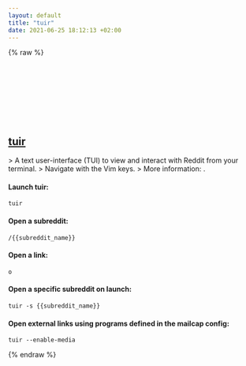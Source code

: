 ```yaml
---
layout: default
title: "tuir"
date: 2021-06-25 18:12:13 +02:00
---
```

{% raw %}
<h2 id="tuir">
  <a href="/en/common/tuir.html">tuir</a> <a href="#tuir"><svg class="icon">
    <use href="/assets/images/unicode_sprite.svg#link" />
  </svg></a>
</h2>
> A text user-interface (TUI) to view and interact with Reddit from your terminal.
> Navigate with the Vim keys.
> More information: <https://gitlab.com/ajak/tuir>.

#### Launch tuir:
```shell
tuir
```
#### Open a subreddit:
```shell
/{{subreddit_name}}
```
#### Open a link:
```shell
o
```
#### Open a specific subreddit on launch:
```shell
tuir -s {{subreddit_name}}
```
#### Open external links using programs defined in the mailcap config:
```shell
tuir --enable-media
```
{% endraw %}